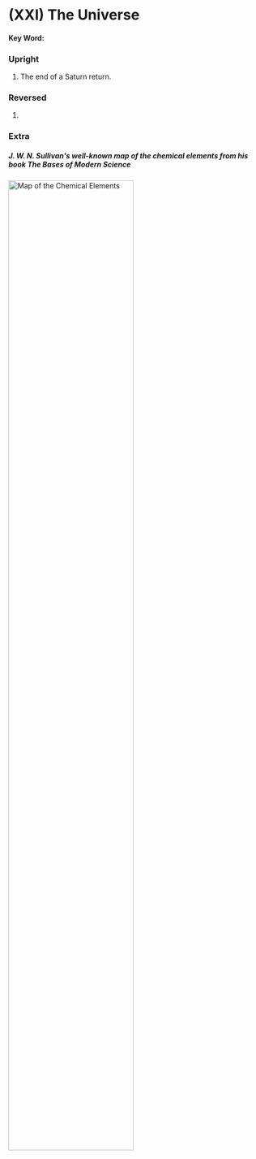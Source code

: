 # (XXI) The Universe

#### Key Word:



### Upright

1) The end of a Saturn return.



### Reversed

1) 



### Extra

##### J. W. N. Sullivan's well-known map of the chemical elements from his book *The Bases of Modern Science*

<img src="https://raw.githubusercontent.com/abuicke/tarot/master/%D0%B0ssets/the%20universe/J.%20W.%20N.%20Sullivan's%20well-known%20map%20of%20the%20chemical%20elements%20(cropped).png" alt="Map of the Chemical Elements" width="70%"/>